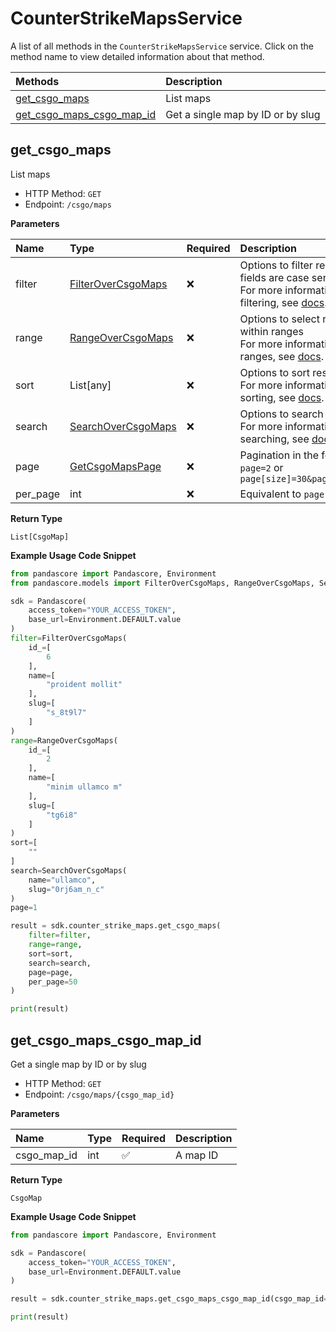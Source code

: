 # CounterStrikeMapsService

A list of all methods in the `CounterStrikeMapsService` service. Click on the method name to view detailed information about that method.

| Methods                                                 | Description                       |
| :------------------------------------------------------ | :-------------------------------- |
| [get_csgo_maps](#get_csgo_maps)                         | List maps                         |
| [get_csgo_maps_csgo_map_id](#get_csgo_maps_csgo_map_id) | Get a single map by ID or by slug |

## get_csgo_maps

List maps

- HTTP Method: `GET`
- Endpoint: `/csgo/maps`

**Parameters**

| Name     | Type                                                  | Required | Description                                                                                                                                         |
| :------- | :---------------------------------------------------- | :------- | :-------------------------------------------------------------------------------------------------------------------------------------------------- |
| filter   | [FilterOverCsgoMaps](../models/FilterOverCsgoMaps.md) | ❌       | Options to filter results. String fields are case sensitive <br/>For more information on filtering, see [docs](/docs/filtering-and-sorting#filter). |
| range    | [RangeOverCsgoMaps](../models/RangeOverCsgoMaps.md)   | ❌       | Options to select results within ranges <br/>For more information on ranges, see [docs](/docs/filtering-and-sorting#range).                         |
| sort     | List[any]                                             | ❌       | Options to sort results <br/>For more information on sorting, see [docs](/docs/filtering-and-sorting#sort).                                         |
| search   | [SearchOverCsgoMaps](../models/SearchOverCsgoMaps.md) | ❌       | Options to search results <br/>For more information on searching, see [docs](/docs/filtering-and-sorting#search).                                   |
| page     | [GetCsgoMapsPage](../models/GetCsgoMapsPage.md)       | ❌       | Pagination in the form of `page=2` or `page[size]=30&page[number]=2`                                                                                |
| per_page | int                                                   | ❌       | Equivalent to `page[size]`                                                                                                                          |

**Return Type**

`List[CsgoMap]`

**Example Usage Code Snippet**

```python
from pandascore import Pandascore, Environment
from pandascore.models import FilterOverCsgoMaps, RangeOverCsgoMaps, SearchOverCsgoMaps

sdk = Pandascore(
    access_token="YOUR_ACCESS_TOKEN",
    base_url=Environment.DEFAULT.value
)
filter=FilterOverCsgoMaps(
    id_=[
        6
    ],
    name=[
        "proident mollit"
    ],
    slug=[
        "s_8t9l7"
    ]
)
range=RangeOverCsgoMaps(
    id_=[
        2
    ],
    name=[
        "minim ullamco m"
    ],
    slug=[
        "tg6i8"
    ]
)
sort=[
    ""
]
search=SearchOverCsgoMaps(
    name="ullamco",
    slug="0rj6am_n_c"
)
page=1

result = sdk.counter_strike_maps.get_csgo_maps(
    filter=filter,
    range=range,
    sort=sort,
    search=search,
    page=page,
    per_page=50
)

print(result)
```

## get_csgo_maps_csgo_map_id

Get a single map by ID or by slug

- HTTP Method: `GET`
- Endpoint: `/csgo/maps/{csgo_map_id}`

**Parameters**

| Name        | Type | Required | Description |
| :---------- | :--- | :------- | :---------- |
| csgo_map_id | int  | ✅       | A map ID    |

**Return Type**

`CsgoMap`

**Example Usage Code Snippet**

```python
from pandascore import Pandascore, Environment

sdk = Pandascore(
    access_token="YOUR_ACCESS_TOKEN",
    base_url=Environment.DEFAULT.value
)

result = sdk.counter_strike_maps.get_csgo_maps_csgo_map_id(csgo_map_id=8)

print(result)
```

<!-- This file was generated by liblab | https://liblab.com/ -->

